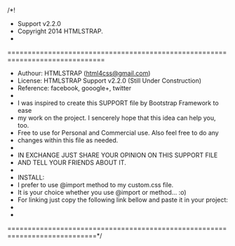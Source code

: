 /*!
 * Support v2.2.0
 * Copyright 2014 HTMLSTRAP.
 *
==============================================================================
 * Authour: HTMLSTRAP (html4css@gmail.com)
 * License: HTMLSTRAP Support v2.2.0 (Still Under Construction)
 * Reference: facebook, gooogle+, twitter
 *
 * I was inspired to create this SUPPORT file by Bootstrap Framework to ease
 * my work on the project. I sencerely hope that this idea can help you, too.
 * Free to use for Personal and Commercial use. Also feel free to do any 
 * changes within this file as needed.
 *
 * IN EXCHANGE JUST SHARE YOUR OPINION ON THIS SUPPORT FILE 
 * AND TELL YOUR FRIENDS ABOUT IT. 
 *
 * INSTALL:
 * I prefer to use @import method to my custom.css file.	
 * It is your choice whether you use @import or <link> method... :o)
 * For linking just copy the following link bellow and paste it in your project:
 * 
 * <link rel="stylesheet" media="all" href="your-directory/custom.css" />  
============================================================================*/
